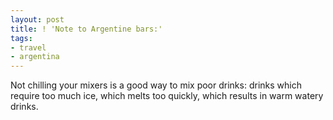 ```yaml
---
layout: post
title: ! 'Note to Argentine bars:'
tags:
- travel
- argentina
---
```

Not chilling your mixers is a good way to mix poor drinks: drinks which
require too much ice, which melts too quickly, which results in warm watery
drinks.

